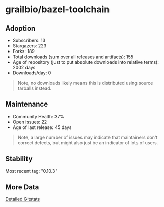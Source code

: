 # grailbio/bazel-toolchain

## Adoption

- Subscribers: 13
- Stargazers: 223
- Forks: 189
- Total downloads (sum over all releases and artifacts): 155
- Age of repository (just to put absolute downloads into relative terms): 2002 days
- Downloads/day: 0

> Note, no downloads likely means this is distributed using source tarballs instead.

## Maintenance

- Community Health: 37%
- Open issues: 22
- Age of last release: 45 days

> Note, a large number of issues may indicate that maintainers don't correct defects, but might also
> just be an indicator of lots of users.

## Stability

Most recent tag: "0.10.3"

## More Data

[Detailed Gitstats](/bazel-catalog/gitstats/grailbio/bazel-toolchain)

